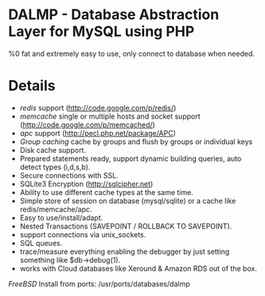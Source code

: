 DALMP - Database Abstraction Layer for MySQL using PHP 
======================================================

%0 fat and extremely easy to use, only connect to database when needed.

Details
=======

  * *redis* support (http://code.google.com/p/redis/)
  * *memcache*  single or multiple hosts and socket support (http://code.google.com/p/memcached/)
  * *apc* support (http://pecl.php.net/package/APC)
  * *Group caching*  cache by groups and flush by groups or individual keys
  * Disk cache support.
  * Prepared statements ready, support dynamic building queries, auto detect types (i,d,s,b).
  * Secure connections with SSL.
  * SQLite3 Encryption (http://sqlcipher.net)
  * Ability to use different cache types at the same time.
  * Simple store of session on database (mysql/sqlite) or a cache like redis/memcache/apc.
  * Easy to use/install/adapt. 
  * Nested Transactions (SAVEPOINT  / ROLLBACK TO SAVEPOINT).
  * support connections via unix_sockets.
  * SQL queues.
  * trace/measure everything enabling the debugger by just setting something like $db->debug(1).
  * works with Cloud databases like  Xeround & Amazon RDS out of the box.

*FreeBSD*
Install from ports: /usr/ports/databases/dalmp
